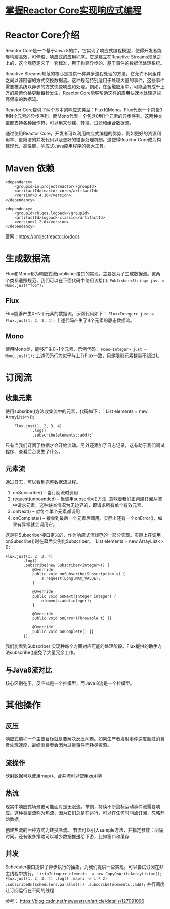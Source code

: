 # [掌握Reactor Core实现响应式编程](https://github.com/humyna/gitblog/issues/18)

# Reactor Core介绍
Reactor Core是一个基于Java 8的库，它实现了响应式编程模型，使得开发者能够构建高效、可伸缩、响应式的应用程序。它是建立在Reactive Streams规范之上的，这个规范定义了一套标准，用于构建异步的、基于事件的数据流处理系统。

Reactive Streams规范的核心是提供一种异步流程处理的方法，它允许不同组件之间以非阻塞的方式交换数据流。这种规范特别适用于处理大量的事件，这些事件需要被系统以异步的方式快速响应和处理。例如，在金融应用中，可能会有成千上万的股票价格更新每秒发生，Reactor Core能够帮助这样的应用快速地处理这些高频率的数据流。

Reactor Core提供了两个基本的响应式类型：Flux和Mono。Flux代表一个包含0到N个元素的异步序列，而Mono代表一个包含0到1个元素的异步序列。这两种类型都支持各种操作符，可以用来创建、转换、过滤和组合数据流。

通过使用Reactor Core，开发者可以利用响应式编程的优势，例如更好的资源利用率、更简洁的并发代码以及更好的错误处理机制。这使得Reactor Core成为构建现代、高性能、响应式Java应用程序的强大工具。

# Maven 依赖
```
<dependency>
    <groupId>io.projectreactor</groupId>
    <artifactId>reactor-core</artifactId>
    <version>3.4.16</version>
</dependency>

<dependency> 
    <groupId>ch.qos.logback</groupId> 
    <artifactId>logback-classic</artifactId> 
    <version>1.2.6</version> 
</dependency>
```

官网：https://projectreactor.io/docs

# 生成数据流
Flux和Mono都为响应式流publisher接口的实现。主要是为了生成数据流。这两个类都遵照规范，我们可以在下面代码中使用该接口:
`Publisher<String> just = Mono.just("foo");`

## Flux
Flux能够产生0~N个元素的数据流，示例代码如下：
`Flux<Integer> just = Flux.just(1, 2, 3, 4);`
上述代码产生了4个元素的静态数据流。

## Mono
使用Mono类，能够产生0~1个元素，示例代码：
`Mono<Integer> just = Mono.just(1);`
上述代码行为似乎与上节Flux一致，只是限制元素数量不超过1。

# 订阅流
## 收集元素
使用subsribe()方法收集流中的元素，代码如下：
` List<Integer> elements = new ArrayList<>();

        Flux.just(1, 2, 3, 4)
                .log()
                .subscribe(elements::add);`
只有当我们订阅了数据才会开始流动。另外还添加了日志记录，这有助于我们调试程序、查看后台发生了什么。

## 元素流
通过日志，可以看到完整数据流过程。

1. onSubscribe() – 当订阅流时调用
2. request(unbounded) – 当调用subscribe()方法, 意味着我们正创建订阅从流中请求元素。这种缺省情况为无边界的，即请求所有单个有效元素、
3. onNext() – 对每个单个元素都调用
4. onComplete() – 接收到最后一个元素后调用。实际上还有一个onError()，如果有异常就会调用它。

这是在Subscriber接口定义的，作为响应式流规范的一部分实现。实际上在调用onSubscribe()时在幕后实例化Subscriber。
`List<Integer> elements = new ArrayList<>();

    Flux.just(1, 2, 3, 4)
            .log()
            .subscribe(new Subscriber<Integer>() {
                @Override
                public void onSubscribe(Subscription s) {
                    s.request(Long.MAX_VALUE);
                }

                @Override
                public void onNext(Integer integer) {
                    elements.add(integer);
                }

                @Override
                public void onError(Throwable t) {}

                @Override
                public void onComplete() {}
            });`
我们能看到Subscriber 实现种每个方面对应可能的处理阶段。Flux提供的助手方法subscribe()避免了大量冗余工作。

## 与Java8流对比
核心区别在于，反应式是一个推模型，而Java 8流是一个拉模型。

# 其他操作
## 反压
响应式编程一个主要目标就是要解决反压问题。如果生产者发射事件速度超过消费者处理速度，最终消费者会因为过量事件而耗尽资源。

## 流操作
映射数据可以使用map()、合并流可以使用zip()等

## 热流
现实中响应式场景更可能面对是无限流。举例，持续不断鼠标运动事件流需要响应。这种类型流称为热流，因为它们总是在运行，可以在任何时间点订阅，忽略开始数据。

创建热流的一种方式为转换冷流。
节流可以引入sample方法，并指定参数：间隔时间。还有很多策略可以减少数据推送给下游，比如窗口和缓存


## 并发
Scheduler接口提供了异步执行的抽象，为我们提供一些实现。可以尝试订阅在非主线程中执行。
`List<Integer> elements  = new CopyOnWriteArrayList<>();
        Flux.just(1, 2, 3, 4)
                .log()
                .map(i -> i * 2)
                .subscribeOn(Schedulers.parallel())
                .subscribe(elements::add);`
并行调度让订阅运行在不同的线程


参考：
https://blog.csdn.net/neweastsun/article/details/127091096


